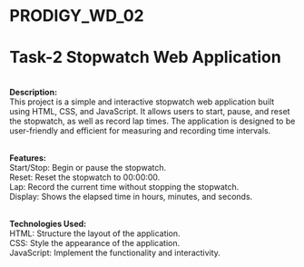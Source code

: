 # PRODIGY_WD_02

# Task-2 Stopwatch Web Application
<br>
<b>Description:</b>
<br>
This project is a simple and interactive stopwatch web application built using HTML, CSS, and JavaScript. It allows users to start, pause, and reset the stopwatch, as well as record lap times. The application is designed to be user-friendly and efficient for measuring and recording time intervals.
<br>
<br>

<b>Features:</b>
<br>
Start/Stop: Begin or pause the stopwatch.
<br>
Reset: Reset the stopwatch to 00:00:00.
<br>
Lap: Record the current time without stopping the stopwatch.
<br>
Display: Shows the elapsed time in hours, minutes, and seconds.
<br>
<br>

<b>Technologies Used:</b>
<br>
HTML: Structure the layout of the application.
<br>
CSS: Style the appearance of the application.
<br>
JavaScript: Implement the functionality and interactivity.
